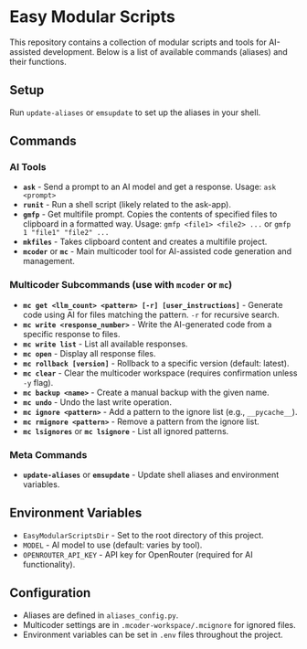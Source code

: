 
# Easy Modular Scripts

This repository contains a collection of modular scripts and tools for AI-assisted development. Below is a list of available commands (aliases) and their functions.

## Setup
Run `update-aliases` or `emsupdate` to set up the aliases in your shell.

## Commands

### AI Tools
- **`ask`** - Send a prompt to an AI model and get a response. Usage: `ask <prompt>`
- **`runit`** - Run a shell script (likely related to the ask-app).
- **`gmfp`** - Get multifile prompt. Copies the contents of specified files to clipboard in a formatted way. Usage: `gmfp <file1> <file2> ...` or `gmfp 1 "file1" "file2" ...`
- **`mkfiles`** - Takes clipboard content and creates a multifile project.
- **`mcoder`** or **`mc`** - Main multicoder tool for AI-assisted code generation and management.

### Multicoder Subcommands (use with `mcoder` or `mc`)
- **`mc get <llm_count> <pattern> [-r] [user_instructions]`** - Generate code using AI for files matching the pattern. `-r` for recursive search.
- **`mc write <response_number>`** - Write the AI-generated code from a specific response to files.
- **`mc write list`** - List all available responses.
- **`mc open`** - Display all response files.
- **`mc rollback [version]`** - Rollback to a specific version (default: latest).
- **`mc clear`** - Clear the multicoder workspace (requires confirmation unless `-y` flag).
- **`mc backup <name>`** - Create a manual backup with the given name.
- **`mc undo`** - Undo the last write operation.
- **`mc ignore <pattern>`** - Add a pattern to the ignore list (e.g., `__pycache__`).
- **`mc rmignore <pattern>`** - Remove a pattern from the ignore list.
- **`mc lsignores`** or **`mc lsignore`** - List all ignored patterns.

### Meta Commands
- **`update-aliases`** or **`emsupdate`** - Update shell aliases and environment variables.

## Environment Variables
- `EasyModularScriptsDir` - Set to the root directory of this project.
- `MODEL` - AI model to use (default: varies by tool).
- `OPENROUTER_API_KEY` - API key for OpenRouter (required for AI functionality).

## Configuration
- Aliases are defined in `aliases_config.py`.
- Multicoder settings are in `.mcoder-workspace/.mcignore` for ignored files.
- Environment variables can be set in `.env` files throughout the project.
